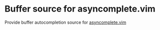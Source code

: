 Buffer source for asyncomplete.vim
==================================

Provide buffer autocompletion source for [asyncomplete.vim](https://github.com/eng80search/asyncomplete.vim)
